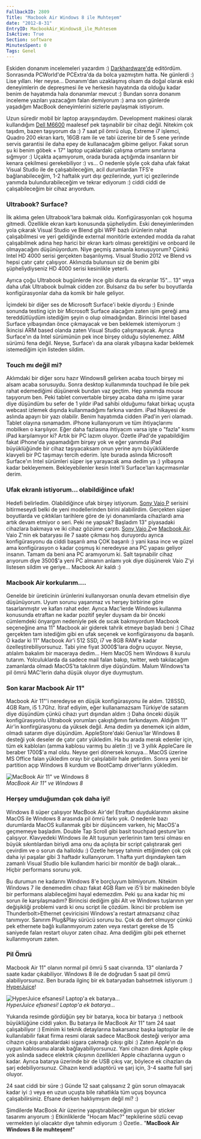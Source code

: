 ```yaml
---
FallbackID: 2809
Title: "Macbook Air Windows 8 ile Muhteşem"
date: "2012-8-31"
EntryID: MacbookAir_Windows8_ile_Muhtesem
IsActive: True
Section: software
MinutesSpent: 0
Tags: Genel
---
```

Eskiden donanım incelemeleri yazardım :)
[Darkhardware'de](http://www.darkhardware.com/) editördüm. Sonrasında
PCWorld'de PCExtra'da da bolca yazmıştım hatta. Ne günlerdi :) Lise
yılları. Her neyse... Donanım'dan uzaklaşmış olsam da doğal olarak eski
deneyimlerin de depreşmesi ile ve herkesin hayatında da olduğu kadar
benim de hayatımda hala donanımlar mevcut :) Bundan sonra donanım
inceleme yazıları yazacağım falan demiyorum :) ama son günlerde
yaşadığım MacBook deneyimlerini sizlerle paylaşmak istiyorum.

Uzun süredir mobil bir laptop arayışındaydım. Development makinesi
olarak kullandığım [Dell
M6600](http://www.dell.com/tr/sletmeler/p/precision-m6600/pd) maalesef
pek taşınabilir bir cihaz değil. Nitekim çok taşıdım, bazen taşıyorum da
:) 7 saat pil ömrü olup, Extreme i7 işlemci, Quadro 200 ekran kartı,
16GB ram ile ve tabi üzerine bir de 5 sene yerinde servis garantisi ile
daha epey de kullanacağım gibime geliyor. Fakat sorun şu ki benim
göbek + 17" laptop uçaklardaki çalışma ortamı sınırlarına sığmıyor :)
Uçakta açamıyorum, orada burada açtığımda insanların bir kenara
çekilmesi gerekebiliyor :) vs... O nedenle şöyle çok daha ufak fakat
Visual Studio ile de çalışabileceğim, acil durumlardan TFS'e
bağlanabileceğim, 1-2 haftalık yurt dışı gezilerinde, yurt içi
gezilerinde yanımda bulundurabileceğim ve tekrar ediyorum :) ciddi ciddi
de çalışabileceğim bir cihaz arıyordum.

### Ultrabook? Surface?

İlk aklıma gelen Ultrabook'lara bakmak oldu. Konfigürasyonları çok
hoşuma gitmedi. Özellikle ekran kartı konusunda şüpheliydim. Eski
deneyimlerimden yola çıkarak Visual Studio ve Blend gibi WPF bazlı
ürünlerin rahat çalışabilmesi ve yeri geldiğinde external monitörle
extended modda da rahat çalışabilmek adına hep harici bir ekran kartı
olması gerektiğini ve onboard ile olmayacağını düşünüyordum. Niye geçmiş
zamanla konuşuyorum? Çünkü Intel HD 4000 serisi gerçekten başarılıymış.
Visual Studio 2012 ve Blend vs hepsi çatır çatır çalışıyor. Aklınızda
bulunsun siz de benim gibi şüpheliydiyseniz HD 4000 serisi kesinlikle
yeterli.

Ayrıca çoğu Ultrabook bugünlerde ince gibi dursa da ekranlar 15"... 13"
veya daha ufak Ultrabook bulmak cidden zor. Bulsanız da bu sefer bu
boyutlarda konfigürasyonlar daha da komik bir hale geliyor.

İçimdeki bir diğer ses de Microsoft Surface'i bekle diyordu :) Eninde
sonunda testing için bir Microsoft Surface alacağım zaten işim gereği
ama tereddütlüydüm istediğim şeyin o olup olmadığından. Birincisi Intel
based Surface yılbaşından önce çıkmayacak ve ben beklemek istemiyorum :)
İkincisi ARM based olanda zaten Visual Studio çalışmayacak. Ayrıca
Surface'ın da Intel sürümünün pek ince birşey olduğu söylenemez. ARM
sürümü fena değil. Neyse, Surface'ı da ana olarak yılbaşına kadar
beklemek istemediğim için listeden sildim.

### Touch mı değil mi?

Aklımdaki bir diğer soru hazır Windows8 gelirken acaba touch birşey mi
alsam acaba sorusuydu. Sonra desktop kullanımında touchpad ile bile pek
rahat edemediğimi düşünerek bundan vaz geçtim. Hep yanımda mouse
taşıyorum ben. Peki tablet convertable birşey acaba daha mı işime yarar
diye düşündüm bu sefer de 1 yıldır iPad sahibi olduğumu fakat birkaç
uçuşta webcast izlemek dışında kullanmadığımı farkına vardım. iPad
hikayesi de aslında apayrı bir yazı olabilir. Benim hayatımda cidden
iPad'in yeri olamadı. Tablet olayına ısınamadım. iPhone kullanıyorum ve
tüm ihtiyaçlarımı mobilken o karşılıyor. Eğer daha fazlasına ihtiyacım
varsa işte o "fazla" kısmı iPad karşılamıyor ki? Artık bir PC lazım
oluyor. Özetle iPad'de yapabildiğim fakat iPhone'da yapamadığım birşey
yok ve eğer yanımda iPad büyüklüğünde bir cihaz taşıyacaksam onun yerine
aynı büyüklüklerde klavyeli bir PC taşımayı tercih ederim. İşte burada
aslında Microsoft Surface'ın Intel sürümleri süper işe yarayacak ama
dedim ya :) yılbaşına kadar bekleyemem. Bekleyebilenler kesin Intel'li
Surface'ları kaçırmasınlar derim.

### Ufak ekranlı istiyorum... olabildiğince ufak!

Hedefi belirledim. Olabildiğince ufak birşey istiyorum. [Sony Vaio
P](http://en.wikipedia.org/wiki/Sony_VAIO_P_series) serisini
bitirmeseydi belki de yeni modellerinden birini alabilirdim. Gerçekten
süper boyutlarda ve çıktıkları tarihlere göre de iyi donanımlarda
cihazlardı ama artık devam etmiyor o seri. Peki ne yapsak? Başladım 13"
piyasadaki cihazlara bakmaya ve iki cihaz gözüme çarptı. [Sony Vaio
Z](http://en.wikipedia.org/wiki/Sony_VAIO_P_series)ve [Macbook
Air](http://www.apple.com/macbookair/). Vaio Z'nin ek bataryası ile 7
saate çıkması hoş duruyordu ayrıca konfigürasyonu da ciddi başarılı ama
ÇOK başarılı :) yani kasa ince ve güzel ama konfigürasyon o kadar çoşmuş
ki neredeyse ana PC yapası geliyor insanın. Tamam da beni ana PC
aramıyorum ki. Salt taşınabilir cihaz arıyorum diye 3500\$'a yeni PC
almanın anlamı yok diye düşünerek Vaio Z'yi listesen sildim ve geriye...
Macbook Air kaldı :)

### Macbook Air korkularım....

Genelde bir üreticinin ürünlerini kullanıyorsan onunla devam etmelisin
diye düşünüyorum. Uyum sorunu yaşanmaz vs herşey birbirine göre
tasarlanmıştır ve kafan rahat eder. Ayrıca Mac'lerde Windows kullanma
konusunda etraftan ne kadar pozitif şeyler duysam da bir önceki
cümlemdeki önyargım nedeniyle pek de sıcak bakmıyordum Macbook
seçeneğine ama 11" Macbook air giderek tahrik etmeye başladı beni :)
Cihaz gerçekten tam istediğim gibi en ufak seçenek ve konfigürasyonu da
başarılı. O kadar ki 11" Macbook Air'i 512 SSD, i7 ve 8GB RAM'e kadar
özelleştirebiliyorsunuz. Tabi yine fiyat 3000\$'lara doğru uçuyor.
Neyse, atılalım bakalım bir maceraya dedim... Hem MacOS hem Windows 8
kurulu tutarım. Yolculuklarda da sadece mail falan bakıp, twitter, web
takılacağım zamanlarda olmadı MacOS'ta takılırım diye düşündüm. Malum
Windows'ta pil ömrü MAC'lerin daha düşük oluyor diye duymuştum.

### Son karar Macbook Air 11"

Macbook Air 11"'i neredeyse en düşük konfigürasyonu ile aldım. 128SSD,
4GB Ram, i5 1.7Ghz. İtiraf ediyim, eğer kullanamazsam Türkiye'de satarım
diye düşündüm çünkü cihazı yurt dışından aldım :) Daha önceki düşük
konfigürasyonlu Ultrabook yorumları çakıştığımın farkındayım. Aldığım
11" Air'in konfirgürasyonu da yüksek değil. Ama dedim ya denemek için
aldım, olmadı satarım diye düşündüm. AppleStore'daki Genius'lar Windows
8 desteği yok deseler de çatır çatır yükledim. Ha bu arada merak edenler
için, tüm ek kabloları (amma kablosu varmış bu aletin :)) ve 3 yıllık
AppleCare ile beraber 1700\$'a mal oldu. Neyse geri dönersek konuya...
MacOS üzerine MS Office falan yükledim orayı bir çalışılabilir hale
getirdim. Sonra yeni bir partition açıp Windows 8 kurdum ve BootCamp
driver'larını yükledim.

![MacBook Air 11" ve Windows
8](media/MacbookAir_Windows8_ile_Muhtesem/macbook.jpg)\
*MacBook Air 11" ve Windows 8*

### Herşey umduğumdan çok daha iyi!

Windows 8 süper çalışıyor MacBook Air'de! Etraftan duyduklarımın aksine
MacOS ile Windows 8 arasında pil ömrü farkı yok. O nedenle bazı
durumlarda MacOS kullanmak gibi bir düşüncem varken, hiç MacOS'a
geçmemeye başladım. Double Tap Scroll gibi basit touchpad gesture'ları
çalışıyor. Klavyedeki Windows ile Alt tuşunun yerlerinin tam tersi
olması en büyük sıkıntılardan biriydi ama onu da açılışta bir script
çalıştırarak geri çevirdim ve o sorun da halloldu :) Özetle herşey
tahmin ettiğimden çok çok daha iyi paşalar gibi 3 haftadır kullanıyorum.
1 hafta yurt dışındayken tam zamanlı Visual Studio bile kullandım harici
bir monitör de bağlı olarak... Hiçbir performans sorunu yok.

Bu durumun ne kadarını Windows 8'e borçluyum bilmiyorum. Nitekim Windows
7 ile denemedim cihazı fakat 4GB Ram ve i5'li bir makineden böyle bir
performans alabileceğimi hayal edemezdim. Peki şu ana kadar hiç mi sorun
ile karşılaşmadım? Birincisi dediğim gibi Alt ve Windows tuşlarının yer
değişikliği problemi vardı ki onu script ile çözdüm. İkinci bir problem
ise Thunderbolt\>Ethernet çeviricisini Windows'a restart atmazsanız
cihaz tanımıyor. Sanırım Plug&Play sürücü sorunu bu. Çok da dert olmuyor
çünkü pek ethernete bağlı kullanmıyorum zaten veya restart gerekse de 15
saniyede falan restart oluyor zaten cihaz. Ama dediğim gibi pek ethernet
kullanmıyorum zaten.

### Pil Ömrü

Macbook Air 11" olanın normal pil ömrü 5 saat civarında. 13" olanlarda 7
saate kadar çıkabiliyor. Windows 8 ile de doğrudan 5 saat pil ömrü
alabiliyorsunuz. Ben burada ilginç bir ek bataryadan bahsetmek istiyorum
:)
[HyperJuice](http://www.hypershop.com/HyperJuice-External-Battery-for-MacBook-iPad-iPhone-USB-s/91.htm)!

![HyperJuice efsanesi! Laptop'a ek
batarya...](media/MacbookAir_Windows8_ile_Muhtesem/hyperjuice.jpg)\
*HyperJuice efsanesi! Laptop'a ek batarya...*

Yukarıda resimde gördüğün şey bir batarya, koca bir batarya :) netbook
büyüklüğüne ciddi yakın. Bu batarya ile MacBook Air 11" tam 24 saat
çalışabiliyor :) Eminim ki teknik detaylarına bakarsanız başka laptoplar
ile de kullanılabilir fakat firma resmi olarak sadece MacBook desteği
veriyor ama cihazın çıkışı arabalardaki sigara çakmağı çıkışı gibi :)
Zaten Apple'ın da uygun kablosunu alarak bağlayabiliyorsunuz. Yani
cihazın direk Apple çıkışı yok aslında sadece elektrik çıkışının
özellikleri Apple cihazlarına uygun o kadar. Ayrıca batarya üzerinde bir
de USB çıkış var, böylece ek cihazları da şarj edebiliyorsunuz. Cihazın
kendi adaptörü ve şarj için, 3-4 saatte full şarj oluyor.

24 saat ciddi bir süre :) Günde 12 saat çalışsanız 2 gün sorun olmayacak
kadar iyi :) veya en uzun uçuşta bile rahatlıkla tüm uçuş boyunca
çalışabilirsiniz. Efsane derken haklıymışım değil mi? :)

Şimdilerde MacBook Air üzerine yapıştırabileceğim uygun bir sticker
tasarımı arıyorum :) Etkinliklerde "Hocam Mac?" tepkilerine sözlü cevap
vermekten iyi olacaktır diye tahmin ediyorum :) Özetle.. "**MacBook Air
Windows 8 ile muhteşem!**"


